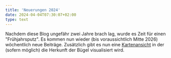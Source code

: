 ```yaml
---
title: 'Neuerungen 2024'
date: 2024-04-04T07:30:07+02:00
type: text
---
```


Nachdem diese Blog ungefähr zwei Jahre brach lag, wurde es Zeit für einen "Frühjahrsputz". Es kommen nun wieder (bis voraussichtlich Mitte 2026) wöchentlich neue Beiträge. Zusätzlich gibt es nun eine [Kartenansicht](/map/) in der (sofern möglich) die Herkunft der Bügel visualisiert wird.
